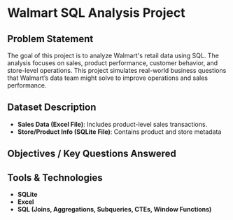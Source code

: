 # Walmart SQL Analysis Project

##  Problem Statement
The goal of this project is to analyze Walmart's retail data using SQL. The analysis focuses on sales, product performance, customer behavior, and store-level operations. This project simulates real-world business questions that Walmart’s data team might solve to improve operations and sales performance.

##  Dataset Description
- **Sales Data (Excel File)**: Includes product-level sales transactions.
- **Store/Product Info (SQLite File)**: Contains product and store metadata

##  Objectives / Key Questions Answered

##  Tools & Technologies
- **SQLite**
- **Excel**
- **SQL (Joins, Aggregations, Subqueries, CTEs, Window Functions)**

